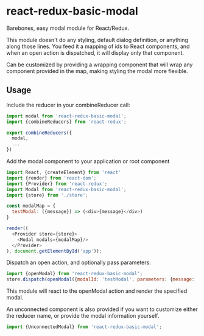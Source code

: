# react-redux-basic-modal

Barebones, easy modal module for React/Redux.

This module doesn't do any styling, default dialog definition, or anything along those lines.
You feed it a mapping of ids to React components, and when an open action is dispatched, it will display only that component.

Can be customized by providing a wrapping component that will wrap any component provided in the map, making styling the modal more flexible.

## Usage

Include the reducer in your combineReducer call:

```js
import modal from 'react-redux-basic-modal';
import {combineReducers} from 'react-redux';

export combineReducers({
  modal,
  ...
})
```

Add the modal component to your application or root component

```js
import React, {createElement} from 'react'
import {render} from 'react-dom';
import {Provider} from 'react-redux';
import Modal from 'react-redux-basic-modal';
import {store} from './store';

const modalMap = {
  testModal: ({message}) => (<div>{message}</div>)
}

render((
  <Provider store={store}>
    <Modal modals={modalMap}/>
  </Provider>
), document.getElementById('app'));
```

Dispatch an open action, and optionally pass parameters:

```js
import {openModal} from 'react-redux-basic-modal';
store.dispatch(openModal({modalId: 'testModal', parameters: {message: 'Hi!'}}));
```

This module will react to the openModal action and render the specified modal.

An unconnected component is also provided if you want to customize either the reducer name, or provide the modal information yourself.

```js
import {UnconnectedModal} from 'react-redux-basic-modal';
```
